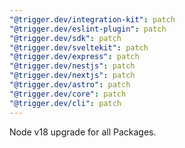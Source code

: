 ```yaml
---
"@trigger.dev/integration-kit": patch
"@trigger.dev/eslint-plugin": patch
"@trigger.dev/sdk": patch
"@trigger.dev/sveltekit": patch
"@trigger.dev/express": patch
"@trigger.dev/nestjs": patch
"@trigger.dev/nextjs": patch
"@trigger.dev/astro": patch
"@trigger.dev/core": patch
"@trigger.dev/cli": patch
---
```


Node v18 upgrade for all Packages.

